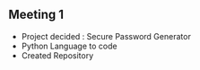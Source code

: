 ## Meeting 1

* Project decided : Secure Password Generator
* Python Language to code
* Created Repository
